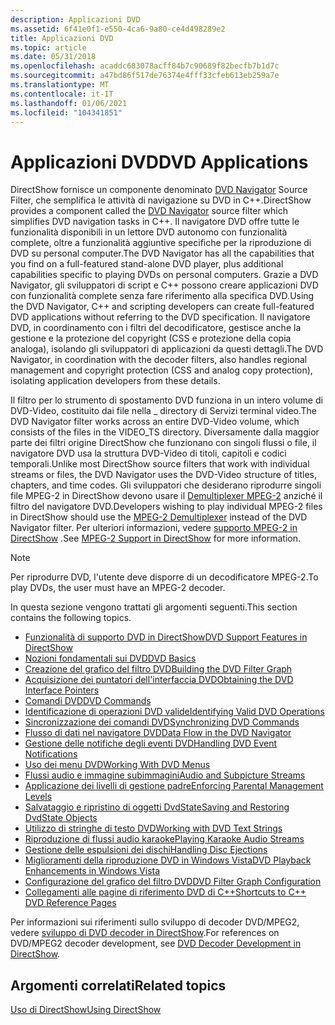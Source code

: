 ```yaml
---
description: Applicazioni DVD
ms.assetid: 6f41e0f1-e550-4ca6-9a80-ce4d498289e2
title: Applicazioni DVD
ms.topic: article
ms.date: 05/31/2018
ms.openlocfilehash: acaddc683078acff84b7c90689f82becfb7b1d7c
ms.sourcegitcommit: a47bd86f517de76374e4fff33cfeb613eb259a7e
ms.translationtype: MT
ms.contentlocale: it-IT
ms.lasthandoff: 01/06/2021
ms.locfileid: "104341851"
---
```

# <a name="dvd-applications"></a><span data-ttu-id="95f74-103">Applicazioni DVD</span><span class="sxs-lookup"><span data-stu-id="95f74-103">DVD Applications</span></span>

<span data-ttu-id="95f74-104">DirectShow fornisce un componente denominato [DVD Navigator](dvd-navigator-filter.md) Source Filter, che semplifica le attività di navigazione su DVD in C++.</span><span class="sxs-lookup"><span data-stu-id="95f74-104">DirectShow provides a component called the [DVD Navigator](dvd-navigator-filter.md) source filter which simplifies DVD navigation tasks in C++.</span></span> <span data-ttu-id="95f74-105">Il navigatore DVD offre tutte le funzionalità disponibili in un lettore DVD autonomo con funzionalità complete, oltre a funzionalità aggiuntive specifiche per la riproduzione di DVD su personal computer.</span><span class="sxs-lookup"><span data-stu-id="95f74-105">The DVD Navigator has all the capabilities that you find on a full-featured stand-alone DVD player, plus additional capabilities specific to playing DVDs on personal computers.</span></span> <span data-ttu-id="95f74-106">Grazie a DVD Navigator, gli sviluppatori di script e C++ possono creare applicazioni DVD con funzionalità complete senza fare riferimento alla specifica DVD.</span><span class="sxs-lookup"><span data-stu-id="95f74-106">Using the DVD Navigator, C++ and scripting developers can create full-featured DVD applications without referring to the DVD specification.</span></span> <span data-ttu-id="95f74-107">Il navigatore DVD, in coordinamento con i filtri del decodificatore, gestisce anche la gestione e la protezione del copyright (CSS e protezione della copia analoga), isolando gli sviluppatori di applicazioni da questi dettagli.</span><span class="sxs-lookup"><span data-stu-id="95f74-107">The DVD Navigator, in coordination with the decoder filters, also handles regional management and copyright protection (CSS and analog copy protection), isolating application developers from these details.</span></span>

<span data-ttu-id="95f74-108">Il filtro per lo strumento di spostamento DVD funziona in un intero volume di DVD-Video, costituito dai file nella \_ directory di Servizi terminal video.</span><span class="sxs-lookup"><span data-stu-id="95f74-108">The DVD Navigator filter works across an entire DVD-Video volume, which consists of the files in the VIDEO\_TS directory.</span></span> <span data-ttu-id="95f74-109">Diversamente dalla maggior parte dei filtri origine DirectShow che funzionano con singoli flussi o file, il navigatore DVD usa la struttura DVD-Video di titoli, capitoli e codici temporali.</span><span class="sxs-lookup"><span data-stu-id="95f74-109">Unlike most DirectShow source filters that work with individual streams or files, the DVD Navigator uses the DVD-Video structure of titles, chapters, and time codes.</span></span> <span data-ttu-id="95f74-110">Gli sviluppatori che desiderano riprodurre singoli file MPEG-2 in DirectShow devono usare il [Demultiplexer MPEG-2](mpeg-2-demultiplexer.md) anziché il filtro del navigatore DVD.</span><span class="sxs-lookup"><span data-stu-id="95f74-110">Developers wishing to play individual MPEG-2 files in DirectShow should use the [MPEG-2 Demultiplexer](mpeg-2-demultiplexer.md) instead of the DVD Navigator filter.</span></span> <span data-ttu-id="95f74-111">Per ulteriori informazioni, vedere [supporto MPEG-2 in DirectShow](mpeg-2-support-in-directshow.md) .</span><span class="sxs-lookup"><span data-stu-id="95f74-111">See [MPEG-2 Support in DirectShow](mpeg-2-support-in-directshow.md) for more information.</span></span>

> [!Note]  
> <span data-ttu-id="95f74-112">Per riprodurre DVD, l'utente deve disporre di un decodificatore MPEG-2.</span><span class="sxs-lookup"><span data-stu-id="95f74-112">To play DVDs, the user must have an MPEG-2 decoder.</span></span>

 

<span data-ttu-id="95f74-113">In questa sezione vengono trattati gli argomenti seguenti.</span><span class="sxs-lookup"><span data-stu-id="95f74-113">This section contains the following topics.</span></span>

-   [<span data-ttu-id="95f74-114">Funzionalità di supporto DVD in DirectShow</span><span class="sxs-lookup"><span data-stu-id="95f74-114">DVD Support Features in DirectShow</span></span>](dvd-support-features-in-directshow.md)
-   [<span data-ttu-id="95f74-115">Nozioni fondamentali sui DVD</span><span class="sxs-lookup"><span data-stu-id="95f74-115">DVD Basics</span></span>](dvd-basics.md)
-   [<span data-ttu-id="95f74-116">Creazione del grafico del filtro DVD</span><span class="sxs-lookup"><span data-stu-id="95f74-116">Building the DVD Filter Graph</span></span>](building-the-dvd-filter-graph.md)
-   [<span data-ttu-id="95f74-117">Acquisizione dei puntatori dell'interfaccia DVD</span><span class="sxs-lookup"><span data-stu-id="95f74-117">Obtaining the DVD Interface Pointers</span></span>](obtaining-the-dvd-interface-pointers.md)
-   [<span data-ttu-id="95f74-118">Comandi DVD</span><span class="sxs-lookup"><span data-stu-id="95f74-118">DVD Commands</span></span>](dvd-commands.md)
-   [<span data-ttu-id="95f74-119">Identificazione di operazioni DVD valide</span><span class="sxs-lookup"><span data-stu-id="95f74-119">Identifying Valid DVD Operations</span></span>](identifying-valid-dvd-operations.md)
-   [<span data-ttu-id="95f74-120">Sincronizzazione dei comandi DVD</span><span class="sxs-lookup"><span data-stu-id="95f74-120">Synchronizing DVD Commands</span></span>](synchronizing-dvd-commands.md)
-   [<span data-ttu-id="95f74-121">Flusso di dati nel navigatore DVD</span><span class="sxs-lookup"><span data-stu-id="95f74-121">Data Flow in the DVD Navigator</span></span>](data-flow-in-the-dvd-navigator.md)
-   [<span data-ttu-id="95f74-122">Gestione delle notifiche degli eventi DVD</span><span class="sxs-lookup"><span data-stu-id="95f74-122">Handling DVD Event Notifications</span></span>](handling-dvd-event-notifications.md)
-   [<span data-ttu-id="95f74-123">Uso dei menu DVD</span><span class="sxs-lookup"><span data-stu-id="95f74-123">Working With DVD Menus</span></span>](working-with-dvd-menus.md)
-   [<span data-ttu-id="95f74-124">Flussi audio e immagine subimmagini</span><span class="sxs-lookup"><span data-stu-id="95f74-124">Audio and Subpicture Streams</span></span>](audio-and-subpicture-streams.md)
-   [<span data-ttu-id="95f74-125">Applicazione dei livelli di gestione padre</span><span class="sxs-lookup"><span data-stu-id="95f74-125">Enforcing Parental Management Levels</span></span>](enforcing-parental-management-levels.md)
-   [<span data-ttu-id="95f74-126">Salvataggio e ripristino di oggetti DvdState</span><span class="sxs-lookup"><span data-stu-id="95f74-126">Saving and Restoring DvdState Objects</span></span>](saving-and-restoring-dvdstate-objects.md)
-   [<span data-ttu-id="95f74-127">Utilizzo di stringhe di testo DVD</span><span class="sxs-lookup"><span data-stu-id="95f74-127">Working with DVD Text Strings</span></span>](working-with-dvd-text-strings.md)
-   [<span data-ttu-id="95f74-128">Riproduzione di flussi audio karaoke</span><span class="sxs-lookup"><span data-stu-id="95f74-128">Playing Karaoke Audio Streams</span></span>](playing-karaoke-audio-streams.md)
-   [<span data-ttu-id="95f74-129">Gestione delle espulsioni dei dischi</span><span class="sxs-lookup"><span data-stu-id="95f74-129">Handling Disc Ejections</span></span>](handling-disc-ejections.md)
-   [<span data-ttu-id="95f74-130">Miglioramenti della riproduzione DVD in Windows Vista</span><span class="sxs-lookup"><span data-stu-id="95f74-130">DVD Playback Enhancements in Windows Vista</span></span>](dvd-playback-enhancements-in-windows-vista.md)
-   [<span data-ttu-id="95f74-131">Configurazione del grafico del filtro DVD</span><span class="sxs-lookup"><span data-stu-id="95f74-131">DVD Filter Graph Configuration</span></span>](dvd-filter-graph-configuration.md)
-   [<span data-ttu-id="95f74-132">Collegamenti alle pagine di riferimento DVD di C++</span><span class="sxs-lookup"><span data-stu-id="95f74-132">Shortcuts to C++ DVD Reference Pages</span></span>](shortcuts-to-c-dvd-reference-pages.md)

<span data-ttu-id="95f74-133">Per informazioni sui riferimenti sullo sviluppo di decoder DVD/MPEG2, vedere [sviluppo di DVD decoder in DirectShow](dvd-decoder-development-in-directshow.md).</span><span class="sxs-lookup"><span data-stu-id="95f74-133">For references on DVD/MPEG2 decoder development, see [DVD Decoder Development in DirectShow](dvd-decoder-development-in-directshow.md).</span></span>

## <a name="related-topics"></a><span data-ttu-id="95f74-134">Argomenti correlati</span><span class="sxs-lookup"><span data-stu-id="95f74-134">Related topics</span></span>

<dl> <dt>

[<span data-ttu-id="95f74-135">Uso di DirectShow</span><span class="sxs-lookup"><span data-stu-id="95f74-135">Using DirectShow</span></span>](using-directshow.md)
</dt> </dl>

 

 



